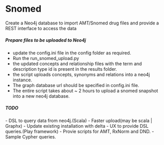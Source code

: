 Snomed
======

Create a Neo4j database to import AMT/Snomed drug files and provide a REST interface to access the data

<h5>Prepare files to be uploaded to Neo4j</h5>

- update the config.ini file in the config folder as required.
- Run the run_snomed_upload.py
- the updated concepts and relationship files with the term and description type id is present in the results folder.
- the script uploads concepts, synonyms and relations into a neo4j instance.
- The graph database url should be specified in config.ini file.
- The entire script takes about ~ 2 hours to upload a snomed snapshot into a new neo4j database.

<h5>TODO</h5>
- DSL to query data from neo4j.(Scala)
- Faster upload(may be scala | Graphx)
- Update existing installation with delta
- UX to provide DSL queries.(Play framework)
- Provie scripts for AMT, RxNorm and DND.
- Sample Cypher queries.

